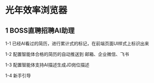 # 光年效率浏览器

## 1 BOSS直聘招聘AI助理

1-1 已经AI看过的简历，进行累计式的标记，在前端页面UI样式上标识出来

1-2 配置智能体合格的简历的自动推送到 邮箱、企业微信、飞书

1-3 配置智能体支持AI描述生成JD岗位描述

1-4 新手引导
